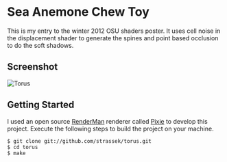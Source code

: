 # Sea Anemone Chew Toy

This is my entry to the winter 2012 OSU shaders poster. It uses cell noise in the displacement shader to generate the spines and point based occlusion to do the soft shadows.

## Screenshot

![Torus](https://github.com/downloads/strassek/torus/torus.png)

## Getting Started

I used an open source [RenderMan](http://renderman.pixar.com) renderer called [Pixie](http://www.renderpixie.com) to develop this project. Execute the following steps to build the project on your machine.

	$ git clone git://github.com/strassek/torus.git
	$ cd torus
	$ make
